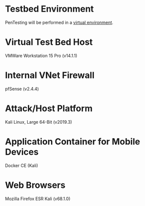 # Testbed Environment
  PenTesting will be performed in a [virtual environment](https://github.com/caseyschmitz/CYBR8420-GotRoot/blob/master/TestBed-8420.jpg).
  
# Virtual Test Bed Host
  VMWare Workstation 15 Pro (v14.1.1)

# Internal VNet Firewall
  pfSense (v2.4.4)

# Attack/Host Platform
  Kali Linux, Large 64-Bit (v2019.3)

# Application Container for Mobile Devices
  Docker CE (Kali)

# Web Browsers
  Mozilla Firefox ESR
    Kali (v68.1.0)
